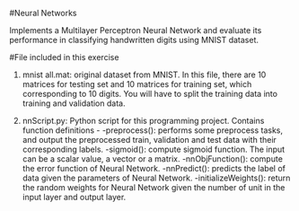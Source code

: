 #Neural Networks

Implements a Multilayer Perceptron Neural Network and evaluate its performance in classifying handwritten digits using MNIST dataset.  

#File included in this exercise
1) mnist all.mat: original dataset from MNIST. In this file, there are 10 matrices for testing set and 10
matrices for training set, which corresponding to 10 digits. You will have to split the training data
into training and validation data.

2) nnScript.py: Python script for this programming project. Contains function definitions -
-preprocess(): performs some preprocess tasks, and output the preprocessed train, validation and
test data with their corresponding labels. 
-sigmoid(): compute sigmoid function. The input can be a scalar value, a vector or a matrix. 
-nnObjFunction(): compute the error function of Neural Network. 
-nnPredict(): predicts the label of data given the parameters of Neural Network. 
-initializeWeights(): return the random weights for Neural Network given the number of unit in
the input layer and output layer.